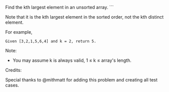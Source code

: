 Find the kth largest element in an unsorted array. ```

Note that it is the kth largest element in the sorted order, not the kth distinct element.

For example,
```
Given [3,2,1,5,6,4] and k = 2, return 5.
```
Note:
* You may assume k is always valid, 1 ≤ k ≤ array's length.

Credits:

Special thanks to @mithmatt for adding this problem and creating all test cases.